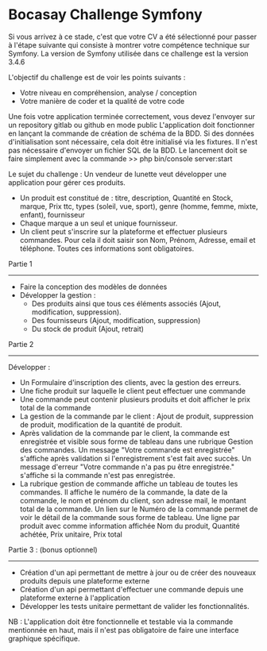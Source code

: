 Bocasay Challenge Symfony
========================

Si vous arrivez à ce stade, c'est que votre CV a été sélectionné pour passer à l'étape suivante qui consiste à montrer votre compétence technique
sur Symfony.
La version de Symfony utilisée dans ce challenge est la version 3.4.6

L'objectif du challenge est de voir les points suivants :
   - Votre niveau en compréhension, analyse / conception
   - Votre manière de coder et la qualité de votre code
   
Une fois votre application terminée correctement, vous devez l'envoyer sur un repository gitlab ou github en mode public
L'application doit fonctionner en lançant la commande de création de schéma de la BDD. Si des données d'initialisation sont nécessaire, cela doit être initialisé via les fixtures. Il n'est pas nécessaire d'envoyer un fichier SQL de la BDD.
Le lancement doit se faire simplement avec la commande >> php bin/console server:start

Le sujet du challenge :
Un vendeur de lunette veut développer une application pour gérer ces produits.
 - Un produit est constitué de : titre, description, Quantité en Stock, marque, Prix ttc, types (soleil, vue, sport), genre (homme, femme, mixte, enfant), fournisseur
 - Chaque marque a un seul et unique fournisseur.
 - Un client peut s'inscrire sur la plateforme et effectuer plusieurs commandes. Pour cela il doit saisir son Nom, Prénom, Adresse, email et téléphone. Toutes ces informations sont obligatoires.
 
 Partie 1
 ********
 - Faire la conception des modèles de données
 - Développer la gestion :
   - Des produits ainsi que tous ces éléments associés (Ajout, modification, suppression).
   - Des fournisseurs (Ajout, modification, suppression)
   - Du stock de produit (Ajout, retrait)
 
 Partie 2
 *********
Développer :
- Un Formulaire d'inscription des clients, avec la gestion des erreurs.
- Une fiche produit sur laquelle le client peut effectuer une commande
- Une commande peut contenir plusieurs produits et doit afficher le prix total de la commande
- La gestion de la commande par le client : Ajout de produit, suppression de produit, modification de la quantité de produit.  
- Après validation de la commande par le client, la commande est enregistrée et visible sous forme de tableau dans une rubrique Gestion des commandes. Un message "Votre commande est enregistrée" s'affiche après validation si l'enregistrement s'est fait avec succès. Un message d'erreur "Votre commande n'a pas pu être enregistrée." s'affiche si la commande n'est pas enregistrée.
- La rubrique gestion de commande affiche un tableau de toutes les commandes. Il affiche le numéro de la commande, la date de la commande, le nom et prénom du client, son adresse mail, le montant total de la commande. Un lien sur le Numéro de la commande permet de voir le détail de la commande sous forme de tableau. Une ligne par produit avec comme information affichée Nom du produit, Quantité achétée, Prix unitaire, Prix total
 
 Partie 3 : (bonus optionnel)
 *********
 - Création d'un api permettant de mettre à jour ou de créer des nouveaux produits depuis une plateforme externe
 - Création d'un api permettant d'effectuer une commande depuis une plateforme externe à l'application
 - Développer les tests unitaire permettant de valider les fonctionnalités.
 
 NB : L'application doit être fonctionnelle et testable via la commande mentionnée en haut, mais il n'est pas obligatoire de faire une interface
 graphique spécifique.


    
